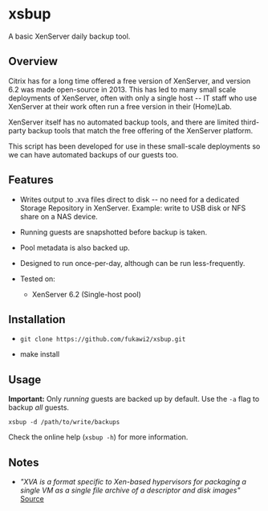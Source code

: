 # xsbup
A basic XenServer daily backup tool.

## Overview

Citrix has for a long time offered a free version of XenServer, and version 6.2
was made open-source in 2013. This has led to many small scale deployments of
XenServer, often with only a single host -- IT staff who use XenServer at their
work often run a free version in their (Home)Lab.

XenServer itself has no automated backup tools, and there are limited
third-party backup tools that match the free offering of the XenServer
platform.

This script has been developed for use in these small-scale deployments so we
can have automated backups of our guests too.

## Features

* Writes output to .xva files direct to disk -- no need for a dedicated Storage
Repository in XenServer. Example: write to USB disk or NFS share on a NAS
device.

* Running guests are snapshotted before backup is taken.

* Pool metadata is also backed up.

* Designed to run once-per-day, although can be run less-frequently.

* Tested on:

  * XenServer 6.2 (Single-host pool)

## Installation

* `git clone https://github.com/fukawi2/xsbup.git`

* make install

## Usage

**Important:** Only _running_ guests are backed up by default. Use the `-a`
flag to backup _all_ guests.

`xsbup -d /path/to/write/backups`

Check the online help (`xsbup -h`) for more information.

## Notes

* *"XVA is a format specific to Xen-based hypervisors for packaging a single VM
as a single file archive of a descriptor and disk images"* [Source](http://support.citrix.com/proddocs/topic/xencenter-61/xs-xc-vms-exportimport-about.html)
